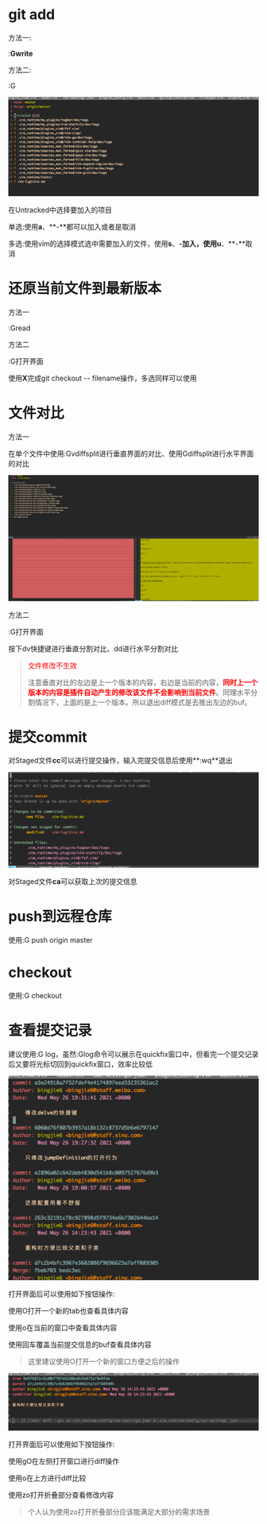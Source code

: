 # git add

方法一: 

:**Gwrite**

方法二:

:G

![image-20210527162901966](https://raw.githubusercontent.com/a5420bc/images/main/markdown/image-20210527162901966.png)

在Untracked中选择要加入的项目

单选:使用**a**、**-**都可以加入或者是取消

多选:使用vim的选择模式选中需要加入的文件，使用**s**、**-**加入，使用**u**、**-**取消

# 还原当前文件到最新版本

方法一

:Gread

方法二

:G打开界面

使用**X**完成git checkout -- filename操作，多选同样可以使用

# 文件对比

方法一

在单个文件中使用:Gvdiffsplit进行垂直界面的对比、使用Gdiffsplit进行水平界面的对比

![image-20210527163855486](https://raw.githubusercontent.com/a5420bc/images/main/markdown/vim-fugitive-vdiff.png)

方法二

:G打开界面

按下dv快捷键进行垂直分割对比、dd进行水平分割对比

> <font color="red">文件修改不生效</font>
>
> 注意垂直对比的左边是上一个版本的内容，右边是当前的内容，<font color='red'>**同时上一个版本的内容是插件自动产生的修改该文件不会影响到当前文件**</font>。同理水平分割情况下，上面的是上一个版本。所以退出diff模式是去推出左边的buf。

# 提交commit

对Staged文件**cc**可以进行提交操作，输入完提交信息后使用**:wq**退出

![image-20210527164842545](https://raw.githubusercontent.com/a5420bc/images/main/markdown/vim-fugitive-commit.png)

对Staged文件**ca**可以获取上次的提交信息

# push到远程仓库

使用:G push origin master

# checkout

使用:G checkout

# 查看提交记录

建议使用:G log，虽然:Glog命令可以展示在quickfix窗口中，但看完一个提交记录后又要将光标切回到quickfix窗口，效率比较低

![image-20210527165312596](https://raw.githubusercontent.com/a5420bc/images/main/markdown/vim-fugitive-log.png)

打开界面后可以使用如下按钮操作:

使用O打开一个新的tab也查看具体内容

使用o在当前的窗口中查看具体内容

使用回车覆盖当前提交信息的buf查看具体内容

> 这里建议使用O打开一个新的窗口方便之后的操作

![image-20210527165636701](https://raw.githubusercontent.com/a5420bc/images/main/markdown/vim-fugitive-logs-diff.png)

打开界面后可以使用如下按钮操作:

使用gO在左侧打开窗口进行diff操作

使用o在上方进行diff比较

使用zo打开折叠部分查看修改内容

> 个人认为使用zo打开折叠部分应该能满足大部分的需求场景